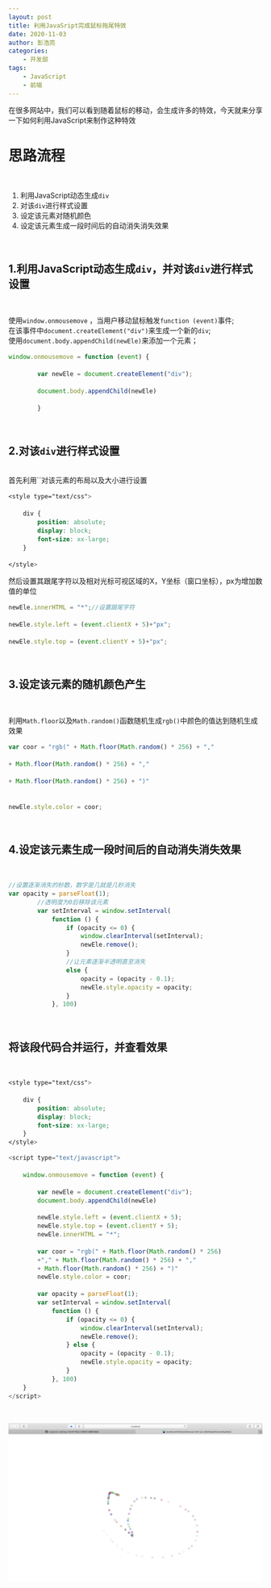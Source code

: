 ```yaml
---
layout: post
title: 利用JavaSript完成鼠标拖尾特效
date: 2020-11-03
author: 彭浩亮
categories:
    - 开发部
tags:
    - JavaScript
    - 前端
---
```


在很多网站中，我们可以看到随着鼠标的移动，会生成许多的特效，今天就来分享一下如何利用JavaScript来制作这种特效
<br>

# 思路流程
<br>

1. 利用JavaScript动态生成`div`<br>
2.  对该`div`进行样式设置
3. 设定该元素对随机颜色
4.  设定该元素生成一段时间后的自动消失消失效果

<br>

## 1.利用JavaScript动态生成`div`，并对该`div`进行样式设置
<br>

使用`window.onmousemove` ，当用户移动鼠标触发`function (event)`事件;<br>
在该事件中`document.createElement("div")`来生成一个新的`div`;<br>
使用`document.body.appendChild(newEle)`来添加一个元素；
```javascript
window.onmousemove = function (event) {

        var newEle = document.createElement("div");

        document.body.appendChild(newEle)

        }
```
<br>

## 2.对该`div`进行样式设置
<br>
首先利用`<style></style>`对该元素的布局以及大小进行设置

```css
<style type="text/css">

    div {
        position: absolute;
        display: block;
        font-size: xx-large;
    }

</style>
```
然后设置其跟尾字符以及相对光标可视区域的X，Y坐标（窗口坐标），px为增加数值的单位

```js
newEle.innerHTML = "*";//设置跟尾字符

newEle.style.left = (event.clientX + 5)+"px";

newEle.style.top = (event.clientY + 5)+"px";
```
<br>

## 3.设定该元素的随机颜色产生
<br>

利用`Math.floor`以及`Math.random()`函数随机生成`rgb()`中颜色的值达到随机生成效果

```js
var coor = "rgb(" + Math.floor(Math.random() * 256) + "," 

+ Math.floor(Math.random() * 256) + "," 

+ Math.floor(Math.random() * 256) + ")"


newEle.style.color = coor;
```
<br>

## 4.设定该元素生成一段时间后的自动消失消失效果
<br>

```js
//设置逐渐消失的秒数，数字是几就是几秒消失
var opacity = parseFloat(1);
        //透明度为0后移除该元素
        var setInterval = window.setInterval(
            function () {
                if (opacity <= 0) {
                    window.clearInterval(setInterval);
                    newEle.remove();
                } 
                //让元素逐渐半透明直至消失
                else {
                    opacity = (opacity - 0.1);
                    newEle.style.opacity = opacity;
                }
            }, 100)
```
<br>

## 将该段代码合并运行，并查看效果
<br>


```css
<style type="text/css">

    div {
        position: absolute;
        display: block;
        font-size: xx-large;
    }
</style>
```
```js
<script type="text/javascript">

    window.onmousemove = function (event) {

        var newEle = document.createElement("div");
        document.body.appendChild(newEle)

        newEle.style.left = (event.clientX + 5);
        newEle.style.top = (event.clientY + 5);
        newEle.innerHTML = "*";

        var coor = "rgb(" + Math.floor(Math.random() * 256) 
        +"," + Math.floor(Math.random() * 256) + ","
        + Math.floor(Math.random() * 256) + ")"
        newEle.style.color = coor;

        var opacity = parseFloat(1);
        var setInterval = window.setInterval(
            function () {
                if (opacity <= 0) {
                    window.clearInterval(setInterval);
                    newEle.remove();
                } else {
                    opacity = (opacity - 0.1);
                    newEle.style.opacity = opacity;
                }
            }, 100)
    }
</script>
```
<br>

![image-p1](../imgs/2011/01/phl/p1.png)
